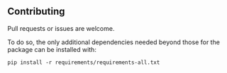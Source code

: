 ## Contributing

Pull requests or issues are welcome.

To do so, the only additional dependencies needed beyond those for the package can be 
installed with:

  ```pip install -r requirements/requirements-all.txt```
  

